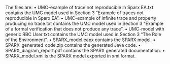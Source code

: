 
The files are: 
•	UMC-example of trace not reproducible in Sparx EA.txt contains the UMC model used in Section 3 “Example of traces not reproducible in Sparx EA”.
•	UMC-example of infinite trace and property producing no trace.txt contains the UMC model used in Section 3 “Example of a formal verification that does not produce any trace”.
•	UMC-model with generic RBC User.txt contains the UMC model used in Section 3  “The Role of the Environment”.
•	SPARX_model.eapx contains the SPARX model. 
•	SPARX_generated_code.zip contains the generated Java code. 
•	SPARX_diagram_report.pdf contains the SPARX generated documentation. 
•	SPARX_model.xmi is the SPARX model exported in xmi format. 
